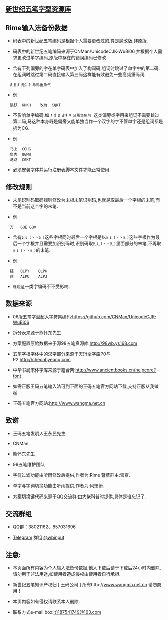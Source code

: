 ## [新世纪五笔字型资源库](https://06wb.github.io/)
  
  
## Rime输入法备份数据
  
  
  * 码表中的新世纪五笔编码是根据个人需要更改过的,算是魔改版,非原版.
  
  * 码表中的新世纪五笔编码来源于CNMan/UnicodeCJK-WuBi06,并根据个人需求更改过单字编码,原版中存在的错误编码已修改.
  
  * 含有下列偏旁的字在单字码表中加入了构词码,组词时跳过了单字中的第二码,在组词时跳过第二码直接输入第三码这样能有效避免一些高频重码词.
  
  ```
    犭飠⻊走礻衤马馬鱼魚气
  ```
  
  * 例:
  
  ```
    跳跃	KHKH	改为	KQKT
  ```
  
  * 不影响单字编码,如 ```犭飠⻊走礻衤马馬鱼魚气 ```这类偏旁或字用来组词不需要跳过第二码,马这种本身既是偏旁又能单独当作一个汉字的字不管单字还是组词都是拆为CG.
  
  * 例:
  
  ```
    马上	CGHG
    鱼肉	QGMW
    马路	CGKT
  ```
  
  * 必须安装字体并运行注册表脚本文件才能正常使用.
  
  
## 修改规则
  
  * 末笔识别码取码规则修改为末根末笔识别码,也就是取最后一个字根的末笔,而不是当前这个字的末笔.
  
  * 例:
  
  ```
    万	GQE	GQV
  ```
  
  * 含有```廴辶(丶丶廴)```这些字根同时最后一个字根是以```廴辶(丶丶廴)```这些字根作为最后一个字根并且需要加识别码时,识别码取```廴辶(丶丶廴)```里面部分的末笔,不再取```廴辶(丶丶廴)```的末笔.
  
  * 例:
  
  ```
    链	QLPY	QLPH
    莲	ALPU	ALPJ
  ```
  
  * ```连这```这一类字编码不不受影响.
  
  
## 数据来源
  
  * 06版五笔字型超大字符集编码:https://github.com/CNMan/UnicodeCJK-WuBi06
  
  * 拆分表来源于熊怀东先生.
  
  * 方案配置原始数据来于源98五笔资源库:http://98wb.ys168.com
  
  * 五笔字根字体中的汉字部分来源于天珩全字库P0与P2:http://cheonhyeong.com
  
  * 中华书局宋体字库来源于籍合网:http://www.ancientbooks.cn/helpcore?font
  
  * 如需正版王码五笔输入法可到下面的王码五笔官方网站下载,支持正版从我做起.
  
  * 王码五笔官方网站:http://www.wangma.net.cn
  
  
  ## 致谢
  
  * 王码五笔发明人王永民先生
  
  * CNMan
  
  * 熊怀东先生
  
  * 98五笔维护团队
  
  * 字符过滤功能由听雨修改后提供,作者为:Rime 薈萃群主:雪齋.
  
  * 单字与字词切换功能由听雨提供,作者为:风箫箫.
  
  * 方案切换键代码来源于QQ交流群:由大佬科普时提供,具体是谁忘记了.
  
  
## 交流群组
  
  * QQ群：38021162、857031696
  
  * [Telegram](https://telegram.org/) 群组 [@wbinput](https://t.me/wbinput)
  
  
## 注意:
  
  * 本页面所有内容为个人输入法备份数据,他人下载后请于下载后24小时内删除,请勿用于非法用途,如使用者造成侵权由使用者自行承担.
  
  * 新世纪五笔知识产权归 [ 王码公司 ] 所有http://www.wangma.net.cn 请勿商用！
  
  * 本页内容如有侵权请联系本人删除.
  
  * 联系方式e-mail box:it1187541749@163.com
  